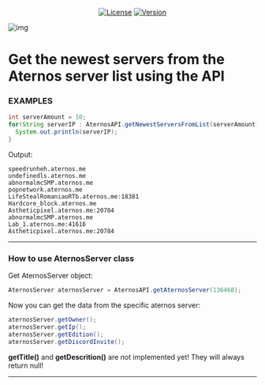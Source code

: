 <p align="center">
<a href="https://github.com/MaximFiedler/AternosAPI/blob/master/LICENSE"><img src="https://img.shields.io/github/license/MaximFiedler/AternosAPI.svg" alt="License"></a>  
<a href="https://github.com/MaximFiedler/AternosAPI/releases"><img src="https://img.shields.io/github/v/tag/MaximFiedler/AternosAPI.svg" alt="Version"></a>  
</p>

![img](https://media.discordapp.net/attachments/1052241511795937381/1092801532573003787/Neues_Projekt_17_2.png?width=1439&height=576)


# Get the newest servers from the Aternos server list using the API


### EXAMPLES
```java
int serverAmount = 10;
for(String serverIP : AternosAPI.getNewestServersFromList(serverAmount)) {
  System.out.println(serverIP);
}
```
Output:
```
speedrunheh.aternos.me
undefinedls.aternos.me
abnormalmcSMP.aternos.me
popnetwork.aternos.me
LifeStealRomaniaoRTb.aternos.me:18381
Hardcore_block.aternos.me
Astheticpixel.aternos.me:20784
abnormalmcSMP.aternos.me
Lab_1.aternos.me:41616
Astheticpixel.aternos.me:20784
```

--------------------------------------------------------------------

### How to use AternosServer class

Get AternosServer object:
```java
AternosServer aternosServer = AternosAPI.getAternosServer(136468);
```
Now you can get the data from the specific aternos server:
```java
aternosServer.getOwner();
aternosServer.getIp();
aternosServer.getEdition();
aternosServer.getDiscordInvite();
```

**getTitle()** and **getDescrition()** are not implemented yet! They will always return null!

--------------------------------------------------------------------



